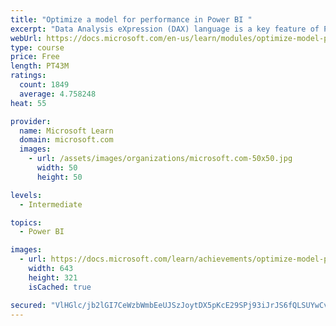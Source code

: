 ```yaml
---
title: "Optimize a model for performance in Power BI "
excerpt: "Data Analysis eXpression (DAX) language is a key feature of Power BI. It is used to create calculated columns, calculated tables, and measures. In this module, you will learn how to use DAX to solve typical analytics problems. You will learn about one of the most popular DAX functions, CALCULATE, and how it can override the default behavior of Power BI."
webUrl: https://docs.microsoft.com/en-us/learn/modules/optimize-model-power-bi/
type: course
price: Free
length: PT43M
ratings:
  count: 1849
  average: 4.758248
heat: 55

provider:
  name: Microsoft Learn
  domain: microsoft.com
  images:
    - url: /assets/images/organizations/microsoft.com-50x50.jpg
      width: 50
      height: 50

levels:
  - Intermediate

topics:
  - Power BI

images:
  - url: https://docs.microsoft.com/learn/achievements/optimize-model-power-bi-social.png
    width: 643
    height: 321
    isCached: true

secured: "VlHGlc/jb2lGI7CeWzbWmbEeUJSzJoytDX5pKcE29SPj93iJrJS6fQLSUYwCvLOF5bB9Qvrmp7q07Wz+IbU4bpdozTWfcV3io9Dd/p9uoe7KvWQfboqAhwsqhV6Dz/RGxRvxPcG8pDka7+xHpn7iFKrtYFqR0jlUbzeV4WAmT8qOzIE7fr2jXqP2DNCh34veq3sFNJRZZEHpqlg7jRXnQdqLdsuFtOrzJ9JK42vVOOtRauHiQtE0ROVikp3SlYG4b/3Vp7YoFMZ+40RDPtEMtQDCnHxITqjkSKqWv5dS2hy5GUV7m54KDJmtrMd5jOeM48/tB4Gjvs4XjMBy9xa4dyo+GLZBEfV2JMvAGXlqVugDfs9YCBa2RT2q9PtwxjzCks5MnoUPYhE0fD9SpCxaLXB20kft0ywsXtcZugi/Jlg=;LDxlvJdSbMcz+AcIUysMGg=="
---
```


